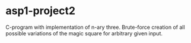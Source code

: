# asp1-project2
C-program with implementation of n-ary three. Brute-force creation of all possible variations of the magic square for arbitrary given input.
